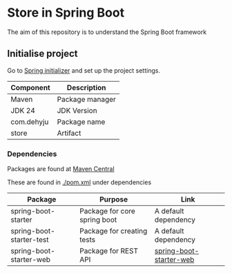 # Store in Spring Boot

The aim of this repository is to understand the Spring Boot framework

## Initialise project

Go to [Spring initializer](https://start.spring.io/) and set up the project settings.

| Component  | Description     |
|------------|-----------------|
| Maven      | Package manager |
| JDK 24     | JDK Version     |
| com.dehyju | Package name    |
| store      | Artifact        |

### Dependencies

Packages are found at [Maven Central](https://central.sonatype.com/artifact/org.springframework.boot/)

These are found in [./pom.xml](./pom.xml) under dependencies

| Package                  | Purpose                      | Link                                                                                                              |
|--------------------------|------------------------------|-------------------------------------------------------------------------------------------------------------------|
| spring-boot-starter      | Package for core spring boot | A default dependency                                                                                              |
| spring-boot-starter-test | Package for creating tests   | A default dependency                                                                                              |
| spring-boot-starter-web  | Package for REST API         | [spring-boot-starter-web](https://central.sonatype.com/artifact/org.springframework.boot/spring-boot-starter-web) |